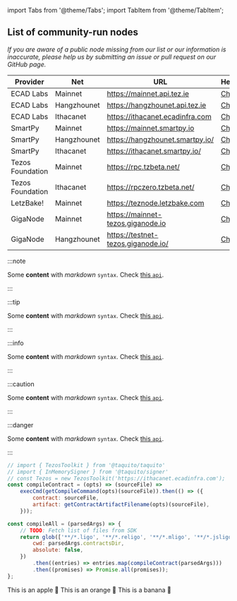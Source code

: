import Tabs from '@theme/Tabs';
import TabItem from '@theme/TabItem';

## List of community-run nodes

_If you are aware of a public node missing from our list or our information is inaccurate, please help us by submitting an issue or pull request on our GitHub page._

| Provider         | Net         | URL                                | Header                                                                    |
| ---------------- | ----------- | ---------------------------------- | ------------------------------------------------------------------------- |
| ECAD Labs        | Mainnet     | https://mainnet.api.tez.ie         | [Check](https://mainnet.api.tez.ie/chains/main/blocks/head/header)        |
| ECAD Labs        | Hangzhounet | https://hangzhounet.api.tez.ie     | [Check](https://hangzhounet.api.tez.ie/chains/main/blocks/head/header)    |
| ECAD Labs        | Ithacanet   | https://ithacanet.ecadinfra.com    | [Check](https://ithacanet.ecadinfra.com/chains/main/blocks/head/header)   |
| SmartPy          | Mainnet     | https://mainnet.smartpy.io         | [Check](https://mainnet.smartpy.io/chains/main/blocks/head/header)        |
| SmartPy          | Hangzhounet | https://hangzhounet.smartpy.io/    | [Check](https://hangzhounet.smartpy.io/chains/main/blocks/head/header)    |
| SmartPy          | Ithacanet   | https://ithacanet.smartpy.io/      | [Check](https://ithacanet.smartpy.io/chains/main/blocks/head/header)      |
| Tezos Foundation | Mainnet     | https://rpc.tzbeta.net/            | [Check](https://rpc.tzbeta.net/chains/main/blocks/head/header)            |
| Tezos Foundation | Ithacanet   | https://rpczero.tzbeta.net/        | [Check](https://rpczero.tzbeta.net/chains/main/blocks/head/header)        |
| LetzBake!        | Mainnet     | https://teznode.letzbake.com       | [Check](https://teznode.letzbake.com/chains/main/blocks/head/header)      |
| GigaNode         | Mainnet     | https://mainnet-tezos.giganode.io  | [Check](https://mainnet-tezos.giganode.io/chains/main/blocks/head/header) |
| GigaNode         | Hangzhounet | https://testnet-tezos.giganode.io/ | [Check](https://testnet-tezos.giganode.io/chains/main/blocks/head/header) |

:::note

Some **content** with _markdown_ `syntax`. Check [this `api`](#).

:::

:::tip

Some **content** with _markdown_ `syntax`. Check [this `api`](#).

:::

:::info

Some **content** with _markdown_ `syntax`. Check [this `api`](#).

:::

:::caution

Some **content** with _markdown_ `syntax`. Check [this `api`](#).

:::

:::danger

Some **content** with _markdown_ `syntax`. Check [this `api`](#).

:::

```js live noInline
// import { TezosToolkit } from '@taquito/taquito'
// import { InMemorySigner } from '@taquito/signer'
// const Tezos = new TezosToolkit('https://ithacanet.ecadinfra.com');
const compileContract = (opts) => (sourceFile) =>
	execCmd(getCompileCommand(opts)(sourceFile)).then(() => ({
		contract: sourceFile,
		artifact: getContractArtifactFilename(opts)(sourceFile),
	}));

const compileAll = (parsedArgs) => {
	// TODO: Fetch list of files from SDK
	return glob(['**/*.ligo', '**/*.religo', '**/*.mligo', '**/*.jsligo'], {
		cwd: parsedArgs.contractsDir,
		absolute: false,
	})
		.then((entries) => entries.map(compileContract(parsedArgs)))
		.then((promises) => Promise.all(promises));
};
```

<Tabs>
  <TabItem value="apple" label="Apple" default>
    This is an apple 🍎
  </TabItem>
  <TabItem value="orange" label="Orange">
    This is an orange 🍊
  </TabItem>
  <TabItem value="banana" label="Banana">
    This is a banana 🍌
  </TabItem>
</Tabs>
